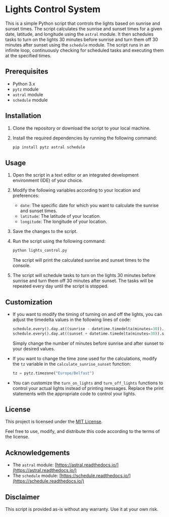 # Lights Control System

This is a simple Python script that controls the lights based on sunrise and sunset times. The script calculates the sunrise and sunset times for a given date, latitude, and longitude using the `astral` module. It then schedules tasks to turn on the lights 30 minutes before sunrise and turn them off 30 minutes after sunset using the `schedule` module. The script runs in an infinite loop, continuously checking for scheduled tasks and executing them at the specified times.

## Prerequisites

- Python 3.x
- `pytz` module
- `astral` module
- `schedule` module

## Installation

1. Clone the repository or download the script to your local machine.

2. Install the required dependencies by running the following command:
   ```bash
   pip install pytz astral schedule
   ```

## Usage

1. Open the script in a text editor or an integrated development environment (IDE) of your choice.

2. Modify the following variables according to your location and preferences:
   - `date`: The specific date for which you want to calculate the sunrise and sunset times.
   - `latitude`: The latitude of your location.
   - `longitude`: The longitude of your location.

3. Save the changes to the script.

4. Run the script using the following command:
   ```bash
   python lights_control.py
   ```

   The script will print the calculated sunrise and sunset times to the console.

5. The script will schedule tasks to turn on the lights 30 minutes before sunrise and turn them off 30 minutes after sunset. The tasks will be repeated every day until the script is stopped.

## Customization

- If you want to modify the timing of turning on and off the lights, you can adjust the timedelta values in the following lines of code:
  ```python
  schedule.every().day.at((sunrise - datetime.timedelta(minutes=30)).strftime("%H:%M")).do(turn_on_lights)
  schedule.every().day.at((sunset + datetime.timedelta(minutes=30)).strftime("%H:%M")).do(turn_off_lights)
  ```
  Simply change the number of minutes before sunrise and after sunset to your desired values.

- If you want to change the time zone used for the calculations, modify the `tz` variable in the `calculate_sunrise_sunset` function:
  ```python
  tz = pytz.timezone("Europe/Belfast")
  ```

- You can customize the `turn_on_lights` and `turn_off_lights` functions to control your actual lights instead of printing messages. Replace the print statements with the appropriate code to control your lights.

## License

This project is licensed under the [MIT License](LICENSE).

Feel free to use, modify, and distribute this code according to the terms of the license.

## Acknowledgements

- The `astral` module: [https://astral.readthedocs.io/](https://astral.readthedocs.io/)
- The `schedule` module: [https://schedule.readthedocs.io/](https://schedule.readthedocs.io/)

## Disclaimer

This script is provided as-is without any warranty. Use it at your own risk.
